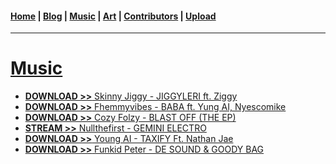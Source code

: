 <head>
  <!-- Favicon -->
  <link rel="shortcut icon" href="../favicon.ico">
  <!-- Global site tag (gtag.js) - Google Analytics -->
  <script async src="https://www.googletagmanager.com/gtag/js?id=UA-129370470-1"></script>
  <script>
    window.dataLayer = window.dataLayer || [];
    function gtag(){dataLayer.push(arguments);}
    gtag('js', new Date());

    gtag('config', 'UA-129370470-1');
  </script>
</head>

<!-- Main Links -->
#### [Home](../index.md) | [Blog](../blog/index.md) | [Music](./index.md) | [Art](../art/index.md) | [Contributors](../contributors.md) | [Upload](../upload.md)

- - -

# <span style="text-decoration: underline">Music</span>

* [**DOWNLOAD >>** Skinny Jiggy - JIGGYLERI ft. Ziggy](./skinny-jiggy-ft-ziggy_jiggyleri/view.md)  
* [**DOWNLOAD >>** Fhemmyvibes - BABA ft. Yung AI, Nyescomike](./fhemmyvibes-ft-yung-ai-x-nyescomike_baba/view.md)  
* [**DOWNLOAD >>** Cozy Folzy - BLAST OFF (THE EP)](./cozy-folzy_blast-off_EP/view.md)  
* [**STREAM >>** Nullthefirst - GEMINI ELECTRO](./nullthefirst_gemini-electro/view.md)  
* [**DOWNLOAD >>** Young AI - TAXIFY Ft. Nathan Jae](./young-ai_taxify_nathan-jae/view.md)  
* [**DOWNLOAD >>** Funkid Peter - DE SOUND & GOODY BAG ](./funkid-peter_de-sound-N-goody-bag/view.md)  
